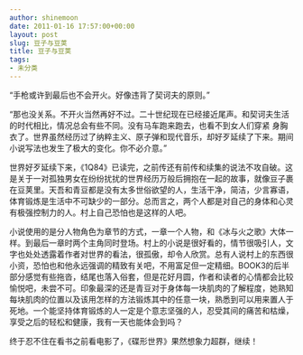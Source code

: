 ```yaml
---
author: shinemoon
date: 2011-01-16 17:57:00+00:00
layout: post
slug: 豆子与豆荚
title: 豆子与豆荚
tags:
- 未分类
---
```


“手枪或许到最后也不会开火。好像违背了契诃夫的原则。”  
  
“那也没关系。不开火当然再好不过。二十世纪现在已经接近尾声。和契诃夫生活的时代相比，情况总会有些不同。没有马车跑来跑去，也看不到女人们穿紧 身胸衣了。世界虽然经历过了纳粹主义、原子弹和现代音乐，却好歹延续了下来。期间小说写法也发生了极大的变化。你不必介意。”  
  
世界好歹延续下来，《1Q84》已读完，之前传还有前传和续集的说法不攻自破。这是关于一对孤独男女在纷纷扰扰的世界经历万般后拥抱在一起的故事，就像豆子裹在豆荚里。天吾和青豆都是没有太多世俗欲望的人，生活干净，简洁，少言寡语，体育锻炼是生活中不可缺少的一部分。总而言之，两个人都是对自己的身体和心灵有极强控制力的人。村上自己恐怕也是这样的人吧。  
  
小说使用的是分人物角色为章节的方式，一章一个人物，和《冰与火之歌》大体一样。到最后一章时两个主角同时登场。村上的小说是很好看的，情节很吸引人，文字也处处透露着作者对世界的看法，很孤傲，却令人欣赏。总有人说村上的东西很小资，恐怕也和他永远强调的精致有关吧，不用富足但一定精细。BOOK3的后半部分感觉有些拖沓，结尾也落入俗套，但是花好月圆，作者和读者的心情都会比较愉悦吧，未尝不可。印象最深的还是青豆对于身体每一块肌肉的了解程度，她熟知每块肌肉的位置以及该用怎样的方法锻炼其中的任意一块，熟悉到可以用来置人于死地。一个能坚持体育锻炼的人一定是个意志坚强的人，忍受其间的痛苦和枯燥，享受之后的轻松和健康，我有一天也能体会到吗？  
  
终于忍不住在看书之前看电影了，《碟形世界》果然想象力超群，继续！
